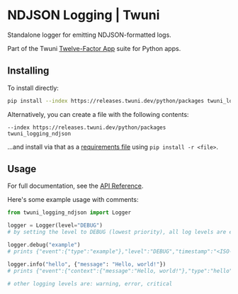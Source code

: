# NDJSON Logging | Twuni

Standalone logger for emitting NDJSON-formatted logs.

Part of the Twuni [Twelve-Factor App][12factor] suite for Python apps.

## Installing

To install directly:

```sh
pip install --index https://releases.twuni.dev/python/packages twuni_logging_ndjson
```

Alternatively, you can create a file with the following contents:

```
--index https://releases.twuni.dev/python/packages
twuni_logging_ndjson
```

...and install via that as a [requirements file][requirements.txt] using `pip install -r <file>`.

## Usage

For full documentation, see the [API Reference][docs].

Here's some example usage with comments:

```python
from twuni_logging_ndjson import Logger

logger = Logger(level="DEBUG")
# by setting the level to DEBUG (lowest priority), all log levels are emitted

logger.debug("example")
# prints {"event":{"type":"example"},"level":"DEBUG","timestamp":"<ISO-8601 timestamp>"} to standard output

logger.info("hello", {"message": "Hello, world!"})
# prints {"event":{"context":{"message":"Hello, world!"},"type":"hello"},"level":"INFO","timestamp":"<ISO-8601 timestamp>"} to standard output

# other logging levels are: warning, error, critical
```

[12factor]: https://12factor.net
[requirements.txt]: https://pip.pypa.io/en/stable/reference/requirements-file-format/
[docs]: https://releases.twuni.dev/python/packages/twuni-logging-ndjson/0.1.0/
